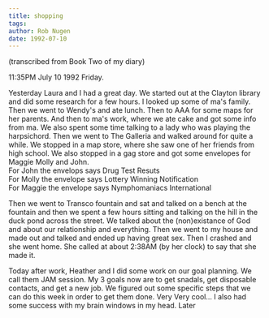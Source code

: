 ```yaml
---
title: shopping
tags: 
author: Rob Nugen
date: 1992-07-10
---
```


<p class=note>(transcribed from Book Two of my diary)

<p class=date>11:35PM July 10 1992 Friday.

<p>Yesterday Laura and I had a great day. We started out at the
Clayton library and did some research for a few hours.  I looked up
some of ma's family.  Then we went to Wendy's and ate lunch.  Then to
AAA for some maps for her parents.  And then to ma's work, where we
ate cake and got some info from ma.  We also spent some time talking
to a lady who was playing the harpsichord. Then we went to The
Galleria and walked around for quite a while.  We stopped in a map
store, where she saw one of her friends from high school.  We also
stopped in a gag store and got some envelopes for Maggie Molly and
John.  
<br>For John the envelops says Drug Test Resuts 
<br>For Molly the envelope says Lottery Winning Notification 
<br>For Maggie the envelope says Nymphomaniacs International

<p>Then we went to Transco fountain and sat and talked on a bench at
the fountain and then we spent a few hours sitting and talking on the
hill in the duck pond across the street.  We talked about the
(non)existance of God and about our relationship and everything.  Then
we went to my house and made out and talked and ended up having great
sex.  Then I crashed and she went home.  She called at about 2:38AM
(by her clock) to say that she made it.

<p>Today after work, Heather and I did some work on our goal planning.
We call them JAM session.  My 3 goals now are to get snadals, get
disposable contacts, and get a new job.  We figured out some specific
steps that we can do this week in order to get them done. Very Very
cool...  I also had some success with my brain windows in my head.
Later

